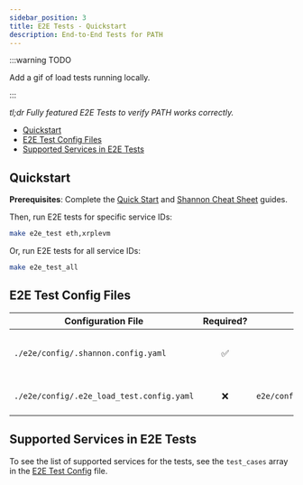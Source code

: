 ```yaml
---
sidebar_position: 3
title: E2E Tests - Quickstart
description: End-to-End Tests for PATH
---
```


:::warning TODO

Add a gif of load tests running locally.

:::

_tl;dr Fully featured E2E Tests to verify PATH works correctly._

- [Quickstart](#quickstart)
- [E2E Test Config Files](#e2e-test-config-files)
- [Supported Services in E2E Tests](#supported-services-in-e2e-tests)

## Quickstart

**Prerequisites**: Complete the [Quick Start](1_quick_start.md) and [Shannon Cheat Sheet](2_cheatsheet_shannon.md) guides.

Then, run E2E tests for specific service IDs:

```bash
make e2e_test eth,xrplevm
```

Or, run E2E tests for all service IDs:

```bash
make e2e_test_all
```

## E2E Test Config Files

| Configuration File                        | Required? |             Default available?              | Description                            | Helper Creation Command           |
| ----------------------------------------- | :-------: | :-----------------------------------------: | :------------------------------------- | :-------------------------------- |
| `./e2e/config/.shannon.config.yaml`       |    ✅     |                     ❌                      | Gateway service configuration for PATH | `make config_shannon_populate`    |
| `./e2e/config/.e2e_load_test.config.yaml` |    ❌     | `e2e/config/e2e_load_test.config.tmpl.yaml` | Custom configuration for E2E tests     | `make config_prepare_shannon_e2e` |

## Supported Services in E2E Tests

To see the list of supported services for the tests, see the `test_cases` array in the [E2E Test Config](https://github.com/buildwithgrove/path/blob/main/e2e/config/e2e_load_test.config.tmpl.yaml) file.
